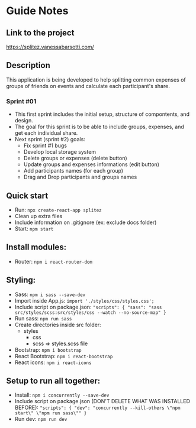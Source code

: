 # Guide Notes

## Link to the project

https://splitez.vanessabarsotti.com/

## Description

This application is being developed to help splitting common expenses of groups of friends on events and calculate each participant's share.

### Sprint #01

- This first sprint includes the initial setup, structure of compontents, and design.
- The goal for this sprint is to be able to include groups, expenses, and get each individual share.
- Next sprint (sprint #2) goals:
  - Fix sprint #1 bugs
  - Develop local storage system
  - Delete groups or expenses (delete button)
  - Update groups and expenses informations (edit button)
  - Add participants names (for each group)
  - Drag and Drop participants and groups names

## Quick start

- Run: `npx create-react-app splitez`
- Clean up extra files
- Include information on .gitignore (ex: exclude docs folder)
- Start: `npm start`

## Install modules:

- Router: `npm i react-router-dom`

## Styling:

- Sass: `npm i sass --save-dev`
- Import inside App.js: `import './styles/css/styles.css';`
- Include script on package.json:
  `"scripts": { "sass": "sass src/styles/scss:src/styles/css --watch --no-source-map" }`
- Run sass: `npm run sass`
- Create directories inside src folder:
  - styles
    - css
    - scss => styles.scss file
- Bootstrap: `npm i bootstrap`
- React Bootstrap: `npm i react-bootstrap`
- React icons: `npm i react-icons`

## Setup to run all together:

- Install: `npm i concurrently --save-dev`
- Include script on package.json (DON'T DELETE WHAT WAS INSTALLED BEFORE):
  `"scripts": { "dev": "concurrently --kill-others \"npm start\" \"npm run sass\"" }`
- Run dev: `npm run dev`
